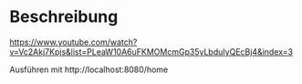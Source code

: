 # Beschreibung
https://www.youtube.com/watch?v=Vc2Akj7Kpjs&list=PLeaW10A6uFKMOMcmGp35yLbduIyQEcBj4&index=3

Ausführen mit http://localhost:8080/home





